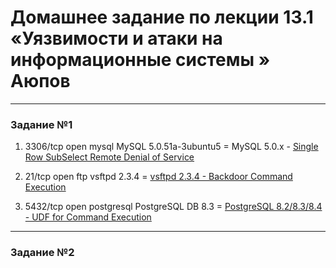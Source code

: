 

# Домашнее задание по лекции 13.1 «Уязвимости и атаки на информационные системы » Аюпов



---

### Задание №1 

1) 3306/tcp open  mysql   MySQL 5.0.51a-3ubuntu5 = MySQL 5.0.x - [Single Row SubSelect Remote Denial of Service](https://www.exploit-db.com/exploits/29724)


2) 21/tcp open  ftp     vsftpd 2.3.4 = [vsftpd 2.3.4 - Backdoor Command Execution](https://www.exploit-db.com/exploits/49757)

3) 5432/tcp open  postgresql PostgreSQL DB 8.3 = [PostgreSQL 8.2/8.3/8.4 - UDF for Command Execution](https://www.exploit-db.com/exploits/7855)


---


### Задание №2
